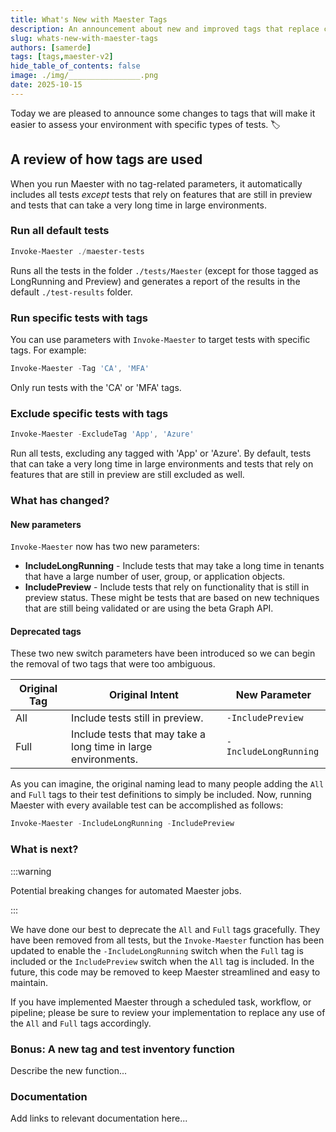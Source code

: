 ```yaml
---
title: What's New with Maester Tags
description: An announcement about new and improved tags that replace current ones, and a new function to get an inventory of tests per tag.
slug: whats-new-with-maester-tags
authors: [samerde]
tags: [tags,maester-v2]
hide_table_of_contents: false
image: ./img/________________.png
date: 2025-10-15
---
```


Today we are pleased to announce some changes to tags that will make it easier to assess your environment with specific types of tests. 🏷️

<!-- truncate -->

## A review of how tags are used

When you run Maester with no tag-related parameters, it automatically includes all tests *except* tests that rely on features that are still in preview and tests that can take a very long time in large environments.

### Run all default tests

```powershell
Invoke-Maester ./maester-tests
```

Runs all the tests in the folder `./tests/Maester` (except for those tagged as LongRunning and Preview) and generates a report of the results in the default `./test-results` folder.

### Run specific tests with tags

You can use parameters with `Invoke-Maester` to target tests with specific tags. For example:

```powershell
Invoke-Maester -Tag 'CA', 'MFA'
```

Only run tests with the 'CA' or 'MFA' tags.

### Exclude specific tests with tags

```powershell
Invoke-Maester -ExcludeTag 'App', 'Azure'
```

Run all tests, excluding any tagged with 'App' or 'Azure'. By default, tests that can take a very long time in large environments and tests that rely on features that are still in preview are still excluded as well.

### What has changed?

#### New parameters

`Invoke-Maester` now has two new parameters:

- **IncludeLongRunning** - Include tests that may take a long time in tenants that have a large number of user, group, or application objects.
- **IncludePreview** - Include tests that rely on functionality that is still in preview status. These might be tests that are based on new techniques that are still being validated or are using the beta Graph API.

#### Deprecated tags

These two new switch parameters have been introduced so we can begin the removal of two tags that were too ambiguous.

| Original Tag | Original Intent | New Parameter |
| --- | --- | --- |
| All | Include tests still in preview. | `-IncludePreview` |
| Full | Include tests that may take a long time in large environments. | `-IncludeLongRunning` |

As you can imagine, the original naming lead to many people adding the `All` and `Full` tags to their test definitions to simply be included. Now, running Maester with every available test can be accomplished as follows:

```powershell
Invoke-Maester -IncludeLongRunning -IncludePreview
```

### What is next?

:::warning

Potential breaking changes for automated Maester jobs.

:::

We have done our best to deprecate the `All` and `Full` tags gracefully. They have been removed from all tests, but the `Invoke-Maester` function has been updated to enable the `-IncludeLongRunning` switch when the `Full` tag is included or the `IncludePreview` switch when the `All` tag is included. In the future, this code may be removed to keep Maester streamlined and easy to maintain.

If you have implemented Maester through a scheduled task, workflow, or pipeline; please be sure to review your implementation to replace any use of the `All` and `Full` tags accordingly.

### Bonus: A new tag and test inventory function

Describe the new function...

### Documentation

Add links to relevant documentation here...

